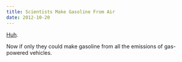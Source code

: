 ```yaml
---
title: Scientists Make Gasoline From Air
date: 2012-10-20
---
```



[Huh](http://www.escapistmagazine.com/news/view/120241-British-Scientists-Make-Gasoline-From-Air).

Now if only they could make gasoline from all the emissions of gas-powered vehicles.


  